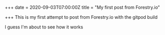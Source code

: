 +++
date = 2020-09-03T07:00:00Z
title = "My first post from Forestry.io"

+++
This is my first attempt to post from Forestry.io with the gitpod build

I guess I'm about to see how it works